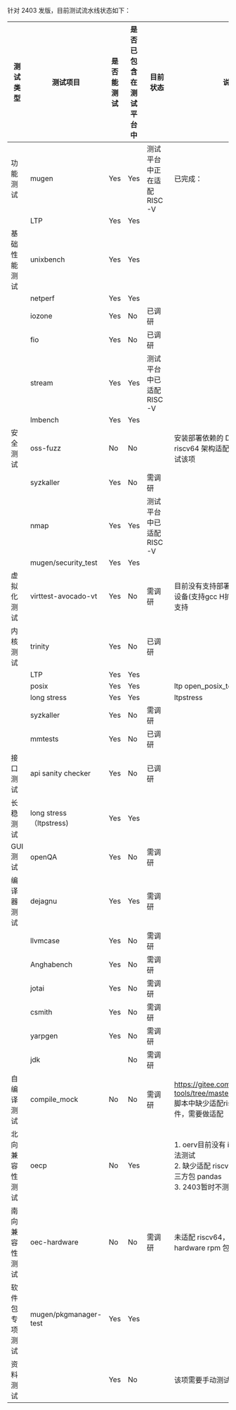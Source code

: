 针对 2403 发版，目前测试流水线状态如下：

| 测试类型       | 测试项目                | 是否能测试 | 是否已包含在测试平台中 | 目前状态                 | 说明                                                         |
| -------------- | ----------------------- | ---------- | ---------------------- | ------------------------ | ------------------------------------------------------------ |
| 功能测试       | mugen                   | Yes        | Yes                    | 测试平台中正在适配RISC-V | 已完成：                                                     |
|                | LTP                     | Yes        | Yes                    |                          |                                                              |
| 基础性能测试   | unixbench               | Yes        | Yes                    |                          |                                                              |
|                | netperf                 | Yes        | Yes                    |                          |                                                              |
|                | iozone                  | Yes        | No                     | 已调研                   |                                                              |
|                | fio                     | Yes        | No                     | 已调研                   |                                                              |
|                | stream                  | Yes        | Yes                    | 测试平台中已适配RISC-V   |                                                              |
|                | lmbench                 | Yes        | Yes                    |                          |                                                              |
| 安全测试       | oss-fuzz                | No         | No                     |                          | 安装部署依赖的 Docker 镜像缺少 riscv64 架构适配，2403暂时不测试该项 |
|                | syzkaller               | Yes        | No                     | 需调研                   |                                                              |
|                | nmap                    | Yes        | Yes                    | 测试平台中已适配RISC-V   |                                                              |
|                | mugen/security_test     | Yes        | Yes                    |                          |                                                              |
| 虚拟化测试     | virttest-avocado-vt     | Yes        | No                     | 需调研                   | 目前没有支持部署测试工具的硬件设备(支持gcc H扩展)，只有 QEMU 支持 |
| 内核测试       | trinity                 | Yes        | No                     | 已调研                   |                                                              |
|                | LTP                     | Yes        | Yes                    |                          |                                                              |
|                | posix                   | Yes        | Yes                    |                          | ltp open_posix_testsuite                                     |
|                | long stress             | Yes        | Yes                    |                          | ltpstress                                                    |
|                | syzkaller               | Yes        | No                     | 需调研                   |                                                              |
|                | mmtests                 | Yes        | No                     | 已调研                   |                                                              |
| 接口测试       | api sanity checker      | Yes        | No                     | 已调研                   |                                                              |
| 长稳测试       | long stress（ltpstress) | Yes        | Yes                    |                          |                                                              |
| GUI测试        | openQA                  | Yes        | No                     | 需调研                   |                                                              |
| 编译器测试     | dejagnu                 | Yes        | Yes                    | 需调研                   |                                                              |
|                | llvmcase                | Yes        | No                     | 需调研                   |                                                              |
|                | Anghabench              | Yes        | No                     | 需调研                   |                                                              |
|                | jotai                   | Yes        | No                     | 需调研                   |                                                              |
|                | csmith                  | Yes        | No                     | 需调研                   |                                                              |
|                | yarpgen                 | Yes        | No                     | 需调研                   |                                                              |
|                | jdk                     |            | No                     | 需调研                   |                                                              |
| 自编译测试     | compile_mock            | No         | No                     | 需调研                   | https://gitee.com/openeuler/test-tools/tree/master/compile_mock , 脚本中缺少适配riscv64的配置文件，需要做适配 |
| 北向兼容性测试 | oecp                    | No         | Yes                    |                          | 1. oerv目前没有 iso 镜像文件，无法测试<br>2. 缺少适配 riscv64 的 python 第三方包 pandas<br>3. 2403暂时不测试该项 |
| 南向兼容性测试 | oec-hardware            | No         | No                     | 需调研                   | 未适配 riscv64，需构建出 oec-hardware rpm 包后再做调研       |
| 软件包专项测试 | mugen/pkgmanager-test   | Yes        | Yes                    |                          |                                                              |
| 资料测试       |                         | Yes        | No                     |                          | 该项需要手动测试                                             |
